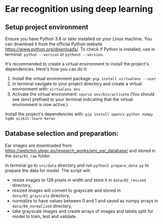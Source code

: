 # Ear recognition using deep learning

## Setup project environment

Ensure you have Python 3.8 or later installed on your Linux machine. You can download it from the official Python website https://www.python.org/downloads/.
To check if Python is installed, use in terminal: `python --version` or `python3 --version`.

It's recommended to create a virtual environment to install the project's dependencies. Here's how you can do it:
1. Install the virtual environment package: `pip install virtualenv --user`
2. In terminal navigate to your project directory and create a virtual environment with: `virtualenv env`
3. Activate the virtual environment: `source env/bin/activate` (You should see (env) prefixed to your terminal indicating that the virtual environment is now active.)

Install the project's dependencies with: `pip install opencv-python numpy tqdm scikit-learn keras` 

## Database selection and preparation:
Ear images are downloaded from https://webctim.ulpgc.es/research_works/ami_ear_database/ and stored in the `data/01_raw` folder.

In terminal go to `src/data` directory and run `python3 prepare_data.py` to prepare the data for model. The script will:
- resize images to 128 pixels in width and store it in `data/02_resized` directory,
- resized images will convert to grayscale and stored in `data/03_grayscale` directory,
- normalize to have values between 0 and 1 and saved as numpy arrays in `data/04_normalized` directory,
- take grayscale images and create arrays of images and labels split for model to train, test and validate.
